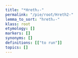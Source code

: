 ```yaml
---
title: "*Hreth₂-"
permalink: "/pie/root/Hreth2-"
lemma_to_sort: "hreth₂-"
klass: root
etymology: []
markers: []
synonyms: []
definitions: [["to run"]]
topics: []
---
```

